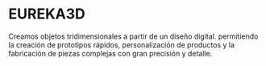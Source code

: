 # EUREKA3D
Creamos objetos tridimensionales a partir de un diseño digital. permitiendo la creación de prototipos rápidos, personalización de productos y la fabricación de piezas complejas con gran precisión y detalle.

